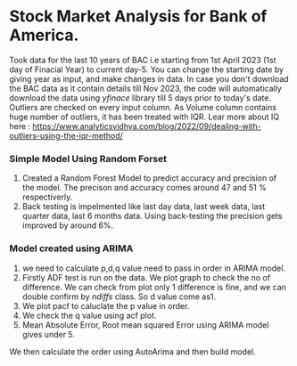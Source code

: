 # Stock Market Analysis for Bank of America.

Took data for the last 10 years of BAC i.e starting from 1st April 2023 (1st day of Finacial Year) to current day-5. You can change the starting date by giving year as input, and make changes in data.
In case you don't download the BAC data as it contain details till Nov 2023, the code will automatically download the data using _yfinace_ library till 5 days prior to today's date.
Outliers are checked on every input column. As Volume column contains huge number of outliers, it has been treated with IQR. Lear more about IQ here : https://www.analyticsvidhya.com/blog/2022/09/dealing-with-outliers-using-the-iqr-method/

### Simple Model Using Random Forset

1. Created a Random Forest Model to predict accuracy and precision of the model. The precison and accuracy comes around 47 and 51 % respectiverly.
2. Back testing is impelmented like last day data, last week data, last quarter data, last 6 months data. Using back-testing the precision gets improved by around 6%.

### Model created using ARIMA

1. we need to calculate p,d,q value need to pass in order in ARIMA model.
2. Firstly ADF test is run on the data. We plot graph to check the no of difference. We can check from plot only 1 difference is fine, and we can double confirm by _ndiffs_ class. So d value come as1.
3. We plot pacf to caluclate the p value in order.
4. We check the q value using acf plot.
5. Mean Absolute Error, Root mean squared Error using ARIMA model gives under 5.

We then calculate the order using AutoArima and then build model.


